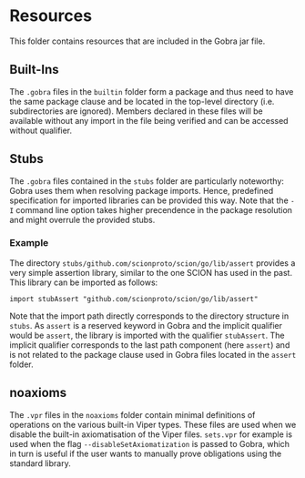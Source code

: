 # Resources
This folder contains resources that are included in the Gobra jar file.

## Built-Ins
The `.gobra` files in the `builtin` folder form a package and thus need to have the same package clause and be located in the top-level directory (i.e. subdirectories are ignored).
Members declared in these files will be available without any import in the file being verified and can be accessed without qualifier.

## Stubs
The `.gobra` files contained in the `stubs` folder are particularly noteworthy:
Gobra uses them when resolving package imports.
Hence, predefined specification for imported libraries can be provided this way.
Note that the `-I` command line option takes higher precendence in the package resolution and might overrule the provided stubs.

### Example
The directory `stubs/github.com/scionproto/scion/go/lib/assert` provides a very simple assertion library, similar to the one SCION has used in the past.
This library can be imported as follows:
```
import stubAssert "github.com/scionproto/scion/go/lib/assert"
``` 
Note that the import path directly corresponds to the directory structure in `stubs`.
As `assert` is a reserved keyword in Gobra and the implicit qualifier would be `assert`, the library is imported with the qualifier `stubAssert`.
The implicit qualifier corresponds to the last path component (here `assert`) and is not related to the package clause used in Gobra files located in the `assert` folder.

## noaxioms
The `.vpr` files in the `noaxioms` folder contain minimal definitions of operations on the various built-in Viper types. These files are used when we disable the built-in axiomatisation of the Viper files.
`sets.vpr` for example is used when the flag `--disableSetAxiomatization` is passed to Gobra, which in turn is useful if the user
wants to manually prove obligations using the standard library.
